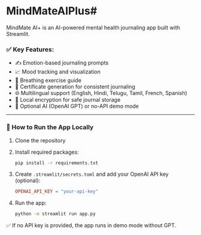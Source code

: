 ﻿# MindMateAIPlus#

MindMate AI+ is an AI-powered mental health journaling app built with Streamlit.

### ✅ Key Features:
- ✍️ Emotion-based journaling prompts  
- 📈 Mood tracking and visualization  
- 🧘 Breathing exercise guide  
- 🏅 Certificate generation for consistent journaling  
- 🌐 Multilingual support (English, Hindi, Telugu, Tamil, French, Spanish)  
- 🔐 Local encryption for safe journal storage  
- 🤖 Optional AI (OpenAI GPT) or no-API demo mode  

---

### 🚀 How to Run the App Locally

1. Clone the repository  
2. Install required packages:
    ```bash
    pip install -r requirements.txt
    ```

3. Create `.streamlit/secrets.toml` and add your OpenAI API key (optional):
    ```toml
    OPENAI_API_KEY = "your-api-key"
    ```

4. Run the app:
    ```bash
    python -m streamlit run app.py
    ```

✅ If no API key is provided, the app runs in demo mode without GPT.


